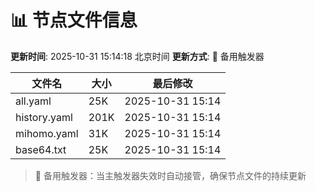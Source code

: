 # 📊 节点文件信息

**更新时间**: 2025-10-31 15:14:18 北京时间
**更新方式**: 🔄 备用触发器

| 文件名 | 大小 | 最后修改 |
|--------|------|----------|
| all.yaml | 25K | 2025-10-31 15:14 |
| history.yaml | 201K | 2025-10-31 15:14 |
| mihomo.yaml | 31K | 2025-10-31 15:14 |
| base64.txt | 25K | 2025-10-31 15:14 |

> 🔄 备用触发器：当主触发器失效时自动接管，确保节点文件的持续更新
